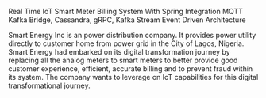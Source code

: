 Real Time IoT Smart Meter Billing System With Spring Integration MQTT Kafka Bridge, Cassandra, gRPC, Kafka Stream Event Driven Architecture




Smart Energy Inc is an power distribution company. It provides power utility directly to customer home from power grid in the City of Lagos, Nigeria. Smart Energy had embarked on its digital transformation journey by replacing all the analog meters to smart meters to better provide good customer experience, efficient, accurate billing and to prevent fraud within its system. The company wants to leverage on IoT capabilities for this digital transformational journey.
